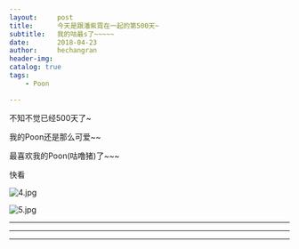 ```yaml
---
layout:     post
title:      今天是跟潘紫霓在一起的第500天~
subtitle:   我的咕最s了~~~~~
date:       2018-04-23
author:     hechangran
header-img:
catalog: true
tags:
    - Poon

---
```


不知不觉已经500天了~

我的Poon还是那么可爱~~

最喜欢我的Poon(咕噜猪)了~~~

快看

![4.jpg](https://storage.live.com/items/E8296157986DFB93!79912?authkey=AH5BGF0bMKCsU8A)

![5.jpg](https://storage.live.com/items/E8296157986DFB93!79913?authkey=AH5BGF0bMKCsU8A)





---



---









---
